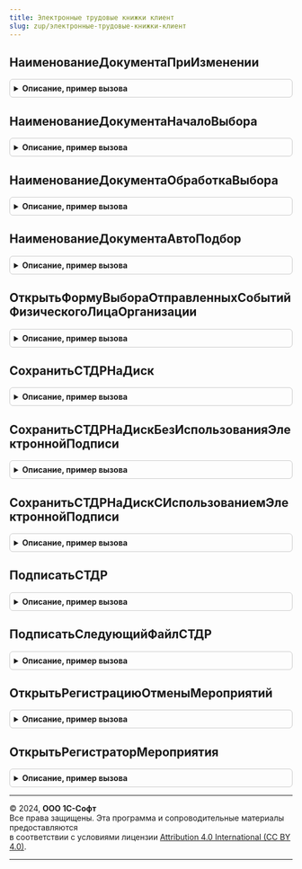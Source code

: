 ```yaml
---
title: Электронные трудовые книжки клиент
slug: zup/электронные-трудовые-книжки-клиент
---
```



## НаименованиеДокументаПриИзменении
<details style="margin: 1em 0; padding: 0.5em; border: 1px solid #ccc; border-radius: 6px;">

<summary style="font-weight: bold; cursor: pointer;">Описание, пример вызова</summary>

```bsl

Процедура НаименованиеДокументаПриИзменении(Организация, ВидДокумента, НаименованиеДокумента) Экспорт
```

Пример вызова
```bsl
ЭлектронныеТрудовыеКнижкиКлиент.НаименованиеДокументаПриИзменении(Организация, ВидДокумента, НаименованиеДокумента) 
```
</details>

## НаименованиеДокументаНачалоВыбора
<details style="margin: 1em 0; padding: 0.5em; border: 1px solid #ccc; border-radius: 6px;">

<summary style="font-weight: bold; cursor: pointer;">Описание, пример вызова</summary>

```bsl

Процедура НаименованиеДокументаНачалоВыбора(Элемент, ДанныеВыбора, СтандартнаяОбработка) Экспорт
```

Пример вызова
```bsl
ЭлектронныеТрудовыеКнижкиКлиент.НаименованиеДокументаНачалоВыбора(Элемент, ДанныеВыбора, СтандартнаяОбработка) 
```
</details>

## НаименованиеДокументаОбработкаВыбора
<details style="margin: 1em 0; padding: 0.5em; border: 1px solid #ccc; border-radius: 6px;">

<summary style="font-weight: bold; cursor: pointer;">Описание, пример вызова</summary>

```bsl

Процедура НаименованиеДокументаОбработкаВыбора(Реквизит, ВыбранноеЗначение, СтандартнаяОбработка) Экспорт
```

Пример вызова
```bsl
ЭлектронныеТрудовыеКнижкиКлиент.НаименованиеДокументаОбработкаВыбора(Реквизит, ВыбранноеЗначение, СтандартнаяОбработка) 
```
</details>

## НаименованиеДокументаАвтоПодбор
<details style="margin: 1em 0; padding: 0.5em; border: 1px solid #ccc; border-radius: 6px;">

<summary style="font-weight: bold; cursor: pointer;">Описание, пример вызова</summary>

```bsl

Процедура НаименованиеДокументаАвтоПодбор(Элемент, Текст, ДанныеВыбора, ПараметрыПолученияДанных, Ожидание, СтандартнаяОбработка) Экспорт
```

Пример вызова
```bsl
ЭлектронныеТрудовыеКнижкиКлиент.НаименованиеДокументаАвтоПодбор(Элемент, Текст, ДанныеВыбора, ПараметрыПолученияДанных, Ожидание, СтандартнаяОбработка) 
```
</details>

## ОткрытьФормуВыбораОтправленныхСобытийФизическогоЛицаОрганизации
<details style="margin: 1em 0; padding: 0.5em; border: 1px solid #ccc; border-radius: 6px;">

<summary style="font-weight: bold; cursor: pointer;">Описание, пример вызова</summary>

```bsl

Процедура ОткрытьФормуВыбораОтправленныхСобытийФизическогоЛицаОрганизации(Владелец, ФизическоеЛицо, Организация, ДатаДокумента, ОписаниеОповещения = Неопределено) Экспорт
```

Пример вызова
```bsl
ЭлектронныеТрудовыеКнижкиКлиент.ОткрытьФормуВыбораОтправленныхСобытийФизическогоЛицаОрганизации(Владелец, ФизическоеЛицо, Организация, ДатаДокумента, ОписаниеОповещения);
```
</details>

## СохранитьСТДРНаДиск
<details style="margin: 1em 0; padding: 0.5em; border: 1px solid #ccc; border-radius: 6px;">

<summary style="font-weight: bold; cursor: pointer;">Описание, пример вызова</summary>

```bsl

Процедура СохранитьСТДРНаДиск(СсылкаНаДокумент, ДополнительныеПараметрыСохранения) Экспорт
```

Пример вызова
```bsl
ЭлектронныеТрудовыеКнижкиКлиент.СохранитьСТДРНаДиск(СсылкаНаДокумент, ДополнительныеПараметрыСохранения) 
```
</details>

## СохранитьСТДРНаДискБезИспользованияЭлектроннойПодписи
<details style="margin: 1em 0; padding: 0.5em; border: 1px solid #ccc; border-radius: 6px;">

<summary style="font-weight: bold; cursor: pointer;">Описание, пример вызова</summary>

```bsl

Процедура СохранитьСТДРНаДискБезИспользованияЭлектроннойПодписи(Результат, ДополнительныеПараметры) Экспорт
```

Пример вызова
```bsl
ЭлектронныеТрудовыеКнижкиКлиент.СохранитьСТДРНаДискБезИспользованияЭлектроннойПодписи(Результат, ДополнительныеПараметры) 
```
</details>

## СохранитьСТДРНаДискСИспользованиемЭлектроннойПодписи
<details style="margin: 1em 0; padding: 0.5em; border: 1px solid #ccc; border-radius: 6px;">

<summary style="font-weight: bold; cursor: pointer;">Описание, пример вызова</summary>

```bsl

Процедура СохранитьСТДРНаДискСИспользованиемЭлектроннойПодписи(Результат, ДополнительныеПараметры) Экспорт
```

Пример вызова
```bsl
ЭлектронныеТрудовыеКнижкиКлиент.СохранитьСТДРНаДискСИспользованиемЭлектроннойПодписи(Результат, ДополнительныеПараметры) 
```
</details>

## ПодписатьСТДР
<details style="margin: 1em 0; padding: 0.5em; border: 1px solid #ccc; border-radius: 6px;">

<summary style="font-weight: bold; cursor: pointer;">Описание, пример вызова</summary>

```bsl

Процедура ПодписатьСТДР(ДополнительныеПараметры) Экспорт
```

Пример вызова
```bsl
ЭлектронныеТрудовыеКнижкиКлиент.ПодписатьСТДР(ДополнительныеПараметры));
```
</details>

## ПодписатьСледующийФайлСТДР
<details style="margin: 1em 0; padding: 0.5em; border: 1px solid #ccc; border-radius: 6px;">

<summary style="font-weight: bold; cursor: pointer;">Описание, пример вызова</summary>

```bsl

Процедура ПодписатьСледующийФайлСТДР(Результат, ДополнительныеПараметры) Экспорт
```

Пример вызова
```bsl
ЭлектронныеТрудовыеКнижкиКлиент.ПодписатьСледующийФайлСТДР(Результат, ДополнительныеПараметры) 
```
</details>

## ОткрытьРегистрациюОтменыМероприятий
<details style="margin: 1em 0; padding: 0.5em; border: 1px solid #ccc; border-radius: 6px;">

<summary style="font-weight: bold; cursor: pointer;">Описание, пример вызова</summary>

```bsl

Процедура ОткрытьРегистрациюОтменыМероприятий(Организация, ДанныеОтменяемыхМероприятий, ОписаниеОповещения = Неопределено) Экспорт
```

Пример вызова
```bsl
ЭлектронныеТрудовыеКнижкиКлиент.ОткрытьРегистрациюОтменыМероприятий(Организация, ДанныеОтменяемыхМероприятий, ОписаниеОповещения);
```
</details>

## ОткрытьРегистраторМероприятия
<details style="margin: 1em 0; padding: 0.5em; border: 1px solid #ccc; border-radius: 6px;">

<summary style="font-weight: bold; cursor: pointer;">Описание, пример вызова</summary>

```bsl

Процедура ОткрытьРегистраторМероприятия(ДанныеРегистраторов, ОписаниеОповещения = Неопределено) Экспорт
```

Пример вызова
```bsl
ЭлектронныеТрудовыеКнижкиКлиент.ОткрытьРегистраторМероприятия(ДанныеРегистраторов, ОписаниеОповещения);
```
</details>

---

© 2024, **ООО 1С-Софт**  
Все права защищены. Эта программа и сопроводительные материалы предоставляются  
в соответствии с условиями лицензии [Attribution 4.0 International (CC BY 4.0)](https://creativecommons.org/licenses/by/4.0/legalcode).

---
